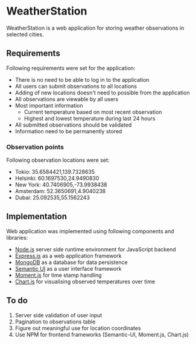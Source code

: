 # WeatherStation
WeatherStation is a web application for storing weather observations in selected cities.

## Requirements
Following requirements were set for the application:
* There is no need to be able to log in to the application
* All users can submit observations to all locations
* Adding of new locations doesn't need to possible from the application
* All observations are viewable by all users
* Most important information
  * Current temperature based on most recent observation
  * Highest and lowest temperature during last 24 hours
* All submitted observations should be validated
* Information need to be permanently stored

### Observation points
Following observation locations were set:
* Tokio: 35.6584421,139.7328635
* Helsinki: 60.1697530,24.9490830
* New York: 40.7406905,-73.9938438
* Amsterdam: 52.3650691,4.9040238
* Dubai: 25.092535,55.1562243

## Implementation
Web application was implemented using following components and libraries:
* [Node.js](https://nodejs.org/) server side runtime environment for JavaScript backend
* [Express.js](https://expressjs.com/) as a web application framework
* [MongoDB](https://www.mongodb.com) as a database for data persistence
* [Semantic UI](https://semantic-ui.com) as a user interface framework
* [Moment.js](https://momentjs.com) for time stamp handling
* [Chart.js](https://www.chartjs.org) for visualising observed temperatures over time

## To do
1. Server side validation of user input
2. Pagination to observations table
3. Figure out meaningful use for location coordinates
4. Use NPM for frontend frameworks (Semantic-UI, Moment.js, Chart.js)
